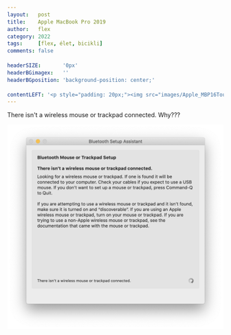 ```yaml
---
layout:   post
title:    Apple MacBook Pro 2019
author:   flex
category: 2022
tags:     [flex, élet, bicikli]
comments: false

headerSIZE:       '0px'
headerBGimagex:   ''
headerBGposition: 'background-position: center;'

contentLEFT: '<p style="padding: 20px;"><img src="images/Apple_MBP16Touch-Silver-2019_nobg.png"></p>'
---
```


There isn't a wireless mouse or trackpad connected. Why???

<img src="images/Screenshot_2022-05-21_at_19.05.16.png">